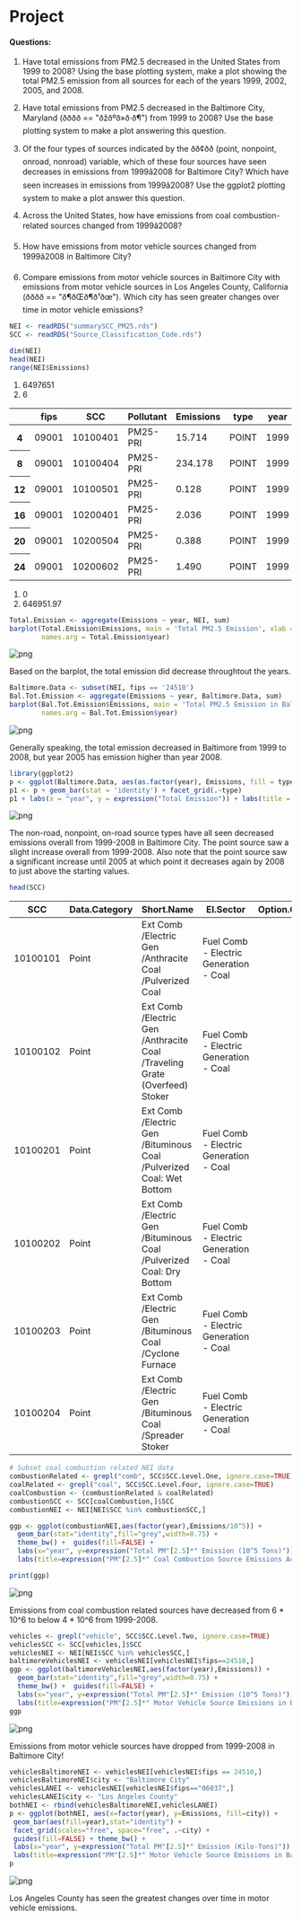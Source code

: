 
# Project

#### Questions:

1. Have total emissions from PM2.5 decreased in the United States from 1999 to 2008? Using the base plotting system, make a plot showing the total PM2.5 emission from all sources for each of the years 1999, 2002, 2005, and 2008.

2. Have total emissions from PM2.5 decreased in the Baltimore City, Maryland (ðððð == "ðžðºð»ð·ð¶") from 1999 to 2008? Use the base plotting system to make a plot answering this question.

3. Of the four types of sources indicated by the ðð¢ðð (point, nonpoint, onroad, nonroad) variable, which of these four sources have seen decreases in emissions from 1999â2008 for Baltimore City? Which have seen increases in emissions from 1999â2008? Use the ggplot2 plotting system to make a plot answer this question.

4. Across the United States, how have emissions from coal combustion-related sources changed from 1999â2008?

5. How have emissions from motor vehicle sources changed from 1999â2008 in Baltimore City?

6. Compare emissions from motor vehicle sources in Baltimore City with emissions from motor vehicle sources in Los Angeles County, California (ðððð == "ð¶ðŒð¶ð¹ðœ"). Which city has seen greater changes over time in motor vehicle emissions?


```R
NEI <- readRDS("summarySCC_PM25.rds")
SCC <- readRDS("Source_Classification_Code.rds")
```


```R
dim(NEI)
head(NEI)
range(NEI$Emissions)
```


<ol class=list-inline>
	<li>6497651</li>
	<li>6</li>
</ol>




<table>
<thead><tr><th></th><th scope=col>fips</th><th scope=col>SCC</th><th scope=col>Pollutant</th><th scope=col>Emissions</th><th scope=col>type</th><th scope=col>year</th></tr></thead>
<tbody>
	<tr><th scope=row>4</th><td>09001   </td><td>10100401</td><td>PM25-PRI</td><td> 15.714 </td><td>POINT   </td><td>1999    </td></tr>
	<tr><th scope=row>8</th><td>09001   </td><td>10100404</td><td>PM25-PRI</td><td>234.178 </td><td>POINT   </td><td>1999    </td></tr>
	<tr><th scope=row>12</th><td>09001   </td><td>10100501</td><td>PM25-PRI</td><td>  0.128 </td><td>POINT   </td><td>1999    </td></tr>
	<tr><th scope=row>16</th><td>09001   </td><td>10200401</td><td>PM25-PRI</td><td>  2.036 </td><td>POINT   </td><td>1999    </td></tr>
	<tr><th scope=row>20</th><td>09001   </td><td>10200504</td><td>PM25-PRI</td><td>  0.388 </td><td>POINT   </td><td>1999    </td></tr>
	<tr><th scope=row>24</th><td>09001   </td><td>10200602</td><td>PM25-PRI</td><td>  1.490 </td><td>POINT   </td><td>1999    </td></tr>
</tbody>
</table>




<ol class=list-inline>
	<li>0</li>
	<li>646951.97</li>
</ol>




```R
Total.Emission <- aggregate(Emissions ~ year, NEI, sum)
barplot(Total.Emission$Emissions, main = 'Total PM2.5 Emission', xlab = 'Years', ylab = 'Emission', 
        names.arg = Total.Emission$year)
```


![png](output_3_0.png)


Based on the barplot, the total emission did decrease throughtout the years.


```R
Baltimore.Data <- subset(NEI, fips == '24510')
Bal.Tot.Emission <- aggregate(Emissions ~ year, Baltimore.Data, sum)
barplot(Bal.Tot.Emission$Emissions, main = 'Total PM2.5 Emission in Baltimore', xlab = 'Years', ylab = 'Emission', 
        names.arg = Bal.Tot.Emission$year)
```


![png](output_5_0.png)


Generally speaking, the total emission decreased in Baltimore from 1999 to 2008, but year 2005 has emission higher than year 2008.


```R
library(ggplot2)
p <- ggplot(Baltimore.Data, aes(as.factor(year), Emissions, fill = type))
p1 <- p + geom_bar(stat = 'identity') + facet_grid(.~type) 
p1 + labs(x = "year", y = expression("Total Emission")) + labs(title = 'PM2.5 Emissions, Baltimore City 1999-2008 by Source Type')
```




![png](output_7_1.png)


The non-road, nonpoint, on-road source types have all seen decreased emissions overall from 1999-2008 in Baltimore City. The point source saw a slight increase overall from 1999-2008. Also note that the point source saw a significant increase until 2005 at which point it decreases again by 2008 to just above the starting values.


```R
head(SCC)
```


<table>
<thead><tr><th scope=col>SCC</th><th scope=col>Data.Category</th><th scope=col>Short.Name</th><th scope=col>EI.Sector</th><th scope=col>Option.Group</th><th scope=col>Option.Set</th><th scope=col>SCC.Level.One</th><th scope=col>SCC.Level.Two</th><th scope=col>SCC.Level.Three</th><th scope=col>SCC.Level.Four</th><th scope=col>Map.To</th><th scope=col>Last.Inventory.Year</th><th scope=col>Created_Date</th><th scope=col>Revised_Date</th><th scope=col>Usage.Notes</th></tr></thead>
<tbody>
	<tr><td>10100101                                                                  </td><td>Point                                                                     </td><td>Ext Comb /Electric Gen /Anthracite Coal /Pulverized Coal                  </td><td>Fuel Comb - Electric Generation - Coal                                    </td><td>                                                                          </td><td>                                                                          </td><td>External Combustion Boilers                                               </td><td>Electric Generation                                                       </td><td>Anthracite Coal                                                           </td><td>Pulverized Coal                                                           </td><td>NA                                                                        </td><td>NA                                                                        </td><td>                                                                          </td><td>                                                                          </td><td>                                                                          </td></tr>
	<tr><td>10100102                                                                  </td><td>Point                                                                     </td><td>Ext Comb /Electric Gen /Anthracite Coal /Traveling Grate (Overfeed) Stoker</td><td>Fuel Comb - Electric Generation - Coal                                    </td><td>                                                                          </td><td>                                                                          </td><td>External Combustion Boilers                                               </td><td>Electric Generation                                                       </td><td>Anthracite Coal                                                           </td><td>Traveling Grate (Overfeed) Stoker                                         </td><td>NA                                                                        </td><td>NA                                                                        </td><td>                                                                          </td><td>                                                                          </td><td>                                                                          </td></tr>
	<tr><td>10100201                                                                  </td><td>Point                                                                     </td><td>Ext Comb /Electric Gen /Bituminous Coal /Pulverized Coal: Wet Bottom      </td><td>Fuel Comb - Electric Generation - Coal                                    </td><td>                                                                          </td><td>                                                                          </td><td>External Combustion Boilers                                               </td><td>Electric Generation                                                       </td><td>Bituminous/Subbituminous Coal                                             </td><td>Pulverized Coal: Wet Bottom (Bituminous Coal)                             </td><td>NA                                                                        </td><td>NA                                                                        </td><td>                                                                          </td><td>                                                                          </td><td>                                                                          </td></tr>
	<tr><td>10100202                                                                  </td><td>Point                                                                     </td><td>Ext Comb /Electric Gen /Bituminous Coal /Pulverized Coal: Dry Bottom      </td><td>Fuel Comb - Electric Generation - Coal                                    </td><td>                                                                          </td><td>                                                                          </td><td>External Combustion Boilers                                               </td><td>Electric Generation                                                       </td><td>Bituminous/Subbituminous Coal                                             </td><td>Pulverized Coal: Dry Bottom (Bituminous Coal)                             </td><td>NA                                                                        </td><td>NA                                                                        </td><td>                                                                          </td><td>                                                                          </td><td>                                                                          </td></tr>
	<tr><td>10100203                                                                  </td><td>Point                                                                     </td><td>Ext Comb /Electric Gen /Bituminous Coal /Cyclone Furnace                  </td><td>Fuel Comb - Electric Generation - Coal                                    </td><td>                                                                          </td><td>                                                                          </td><td>External Combustion Boilers                                               </td><td>Electric Generation                                                       </td><td>Bituminous/Subbituminous Coal                                             </td><td>Cyclone Furnace (Bituminous Coal)                                         </td><td>NA                                                                        </td><td>NA                                                                        </td><td>                                                                          </td><td>                                                                          </td><td>                                                                          </td></tr>
	<tr><td>10100204                                                                  </td><td>Point                                                                     </td><td>Ext Comb /Electric Gen /Bituminous Coal /Spreader Stoker                  </td><td>Fuel Comb - Electric Generation - Coal                                    </td><td>                                                                          </td><td>                                                                          </td><td>External Combustion Boilers                                               </td><td>Electric Generation                                                       </td><td>Bituminous/Subbituminous Coal                                             </td><td>Spreader Stoker (Bituminous Coal)                                         </td><td>NA                                                                        </td><td>NA                                                                        </td><td>                                                                          </td><td>                                                                          </td><td>                                                                          </td></tr>
</tbody>
</table>




```R
# Subset coal combustion related NEI data
combustionRelated <- grepl("comb", SCC$SCC.Level.One, ignore.case=TRUE)
coalRelated <- grepl("coal", SCC$SCC.Level.Four, ignore.case=TRUE) 
coalCombustion <- (combustionRelated & coalRelated)
combustionSCC <- SCC[coalCombustion,]$SCC
combustionNEI <- NEI[NEI$SCC %in% combustionSCC,]
```


```R
ggp <- ggplot(combustionNEI,aes(factor(year),Emissions/10^5)) +
  geom_bar(stat="identity",fill="grey",width=0.75) +
  theme_bw() +  guides(fill=FALSE) +
  labs(x="year", y=expression("Total PM"[2.5]*" Emission (10^5 Tons)")) + 
  labs(title=expression("PM"[2.5]*" Coal Combustion Source Emissions Across US from 1999-2008"))

print(ggp)
```


![png](output_11_0.png)


Emissions from coal combustion related sources have decreased from 6 * 10^6 to below 4 * 10^6 from 1999-2008.


```R
vehicles <- grepl("vehicle", SCC$SCC.Level.Two, ignore.case=TRUE)
vehiclesSCC <- SCC[vehicles,]$SCC
vehiclesNEI <- NEI[NEI$SCC %in% vehiclesSCC,]
baltimoreVehiclesNEI <- vehiclesNEI[vehiclesNEI$fips==24510,]
ggp <- ggplot(baltimoreVehiclesNEI,aes(factor(year),Emissions)) +
  geom_bar(stat="identity",fill="grey",width=0.75) +
  theme_bw() +  guides(fill=FALSE) +
  labs(x="year", y=expression("Total PM"[2.5]*" Emission (10^5 Tons)")) + 
  labs(title=expression("PM"[2.5]*" Motor Vehicle Source Emissions in Baltimore from 1999-2008"))
ggp
```




![png](output_13_1.png)


Emissions from motor vehicle sources have dropped from 1999-2008 in Baltimore City!


```R
vehiclesBaltimoreNEI <- vehiclesNEI[vehiclesNEI$fips == 24510,]
vehiclesBaltimoreNEI$city <- "Baltimore City"
vehiclesLANEI <- vehiclesNEI[vehiclesNEI$fips=="06037",]
vehiclesLANEI$city <- "Los Angeles County"
bothNEI <- rbind(vehiclesBaltimoreNEI,vehiclesLANEI)
p <- ggplot(bothNEI, aes(x=factor(year), y=Emissions, fill=city)) +
 geom_bar(aes(fill=year),stat="identity") +
 facet_grid(scales="free", space="free", .~city) +
 guides(fill=FALSE) + theme_bw() +
 labs(x="year", y=expression("Total PM"[2.5]*" Emission (Kilo-Tons)")) + 
 labs(title=expression("PM"[2.5]*" Motor Vehicle Source Emissions in Baltimore & LA, 1999-2008"))
p
```




![png](output_15_1.png)


Los Angeles County has seen the greatest changes over time in motor vehicle emissions.


```R

```
